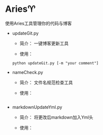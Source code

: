 # Aries:aries:

使用Aries工具管理你的代码与博客


* updateGit.py
    - 简介：
    一键博客更新工具

    - 使用：
    ```
    python updateGit.py [-m "your comment"]
    ```

* nameCheck.py
    - 简介：
    文件名规范检查工具

    - 使用：
    ```

    ```


* markdownUpdateYml.py
    - 简介：
    将更改后markdown加入Yml头

    - 使用：
    ```

    ```